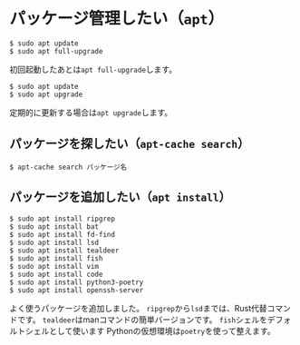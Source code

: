 # パッケージ管理したい（``apt``）

```console
$ sudo apt update
$ sudo apt full-upgrade
```

初回起動したあとは``apt full-upgrade``します。

```console
$ sudo apt update
$ sudo apt upgrade
```

定期的に更新する場合は``apt upgrade``します。

## パッケージを探したい（``apt-cache search``）

```console
$ apt-cache search パッケージ名
```

## パッケージを追加したい（``apt install``）

```console
$ sudo apt install ripgrep
$ sudo apt install bat
$ sudo apt install fd-find
$ sudo apt install lsd
$ sudo apt install tealdeer
$ sudo apt install fish
$ sudo apt install vim
$ sudo apt install code
$ sudo apt install python3-poetry
$ sudo apt install openssh-server
```

よく使うパッケージを追加しました。
``ripgrep``から``lsd``までは、Rust代替コマンドです。
``tealdeer``はmanコマンドの簡単バージョンです。
``fish``シェルをデフォルトシェルとして使います
Pythonの仮想環境は``poetry``を使って整えます。
